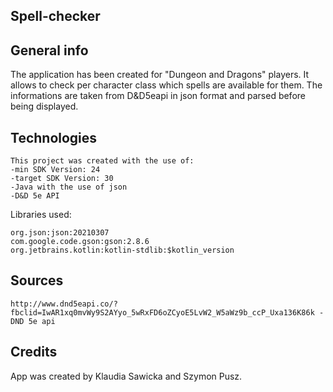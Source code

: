 ## Spell-checker

## General info
The application has been created for "Dungeon and Dragons" players. It allows to check per character class which spells are available for them.
The informations are taken from D&D5eapi in json format and parsed before being displayed.

## Technologies
	This project was created with the use of:
	-min SDK Version: 24
	-target SDK Version: 30
	-Java with the use of json
	-D&D 5e API

Libraries used:

	org.json:json:20210307
	com.google.code.gson:gson:2.8.6
	org.jetbrains.kotlin:kotlin-stdlib:$kotlin_version

## Sources
	http://www.dnd5eapi.co/?fbclid=IwAR1xq0mvWy9S2AYyo_5wRxFD6oZCyoE5LvW2_W5aWz9b_ccP_Uxa136K86k - DND 5e api

## Credits
App was created by Klaudia Sawicka and Szymon Pusz.
